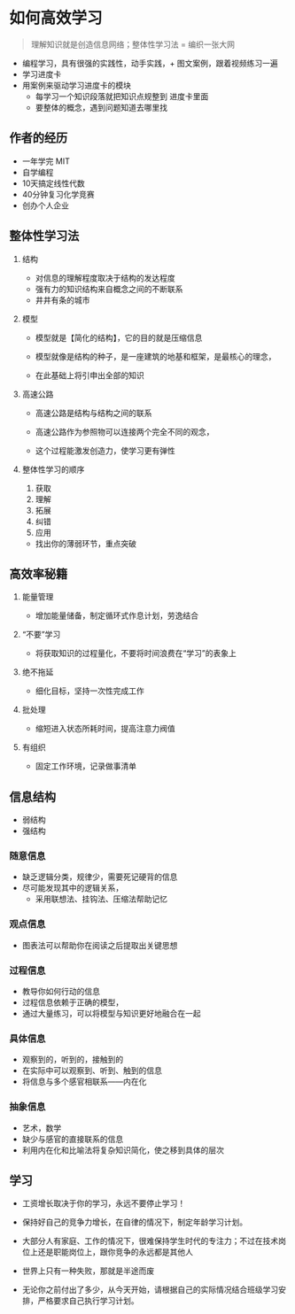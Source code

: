 # 如何高效学习

> 理解知识就是创造信息网络；整体性学习法 = 编织一张大网
* 编程学习，具有很强的实践性，动手实践，+ 图文案例，跟着视频练习一遍
* 学习进度卡
* 用案例来驱动学习进度卡的模块
	* 每学习一个知识段落就把知识点规整到 进度卡里面
	* 要整体的概念，遇到问题知道去哪里找


## 作者的经历
* 一年学完 MIT
* 自学编程
* 10天搞定线性代数
* 40分钟复习化学竞赛
* 创办个人企业



## 整体性学习法
1. 结构
	* 对信息的理解程度取决于结构的发达程度
	* 强有力的知识结构来自概念之间的不断联系
	* 井井有条的城市

2. 模型
	* 模型就是【简化的结构】，它的目的就是压缩信息

	* 模型就像是结构的种子，是一座建筑的地基和框架，是最核心的理念，
	* 在此基础上将引申出全部的知识

3. 高速公路
	* 高速公路是结构与结构之间的联系

	* 高速公路作为参照物可以连接两个完全不同的观念，
	* 这个过程能激发创造力，使学习更有弹性

4. 整体性学习的顺序
	1. 获取
	2. 理解
	3. 拓展
	4. 纠错
	5. 应用
	* 找出你的薄弱环节，重点突破


## 高效率秘籍
1. 能量管理
	* 增加能量储备，制定循环式作息计划，劳逸结合

2. “不要”学习
	* 将获取知识的过程量化，不要将时间浪费在“学习”的表象上

3. 绝不拖延
	* 细化目标，坚持一次性完成工作

4. 批处理
	* 缩短进入状态所耗时间，提高注意力阀值

5. 有组织
	* 固定工作环境，记录做事清单



## 信息结构
* 弱结构
* 强结构


### 随意信息
* 缺乏逻辑分类，规律少，需要死记硬背的信息
* 尽可能发现其中的逻辑关系，
	* 采用联想法、挂钩法、压缩法帮助记忆


### 观点信息
* 图表法可以帮助你在阅读之后提取出关键思想


### 过程信息
* 教导你如何行动的信息
* 过程信息依赖于正确的模型，
* 通过大量练习，可以将模型与知识更好地融合在一起


### 具体信息
* 观察到的，听到的，接触到的
* 在实际中可以观察到、听到、触到的信息
* 将信息与多个感官相联系——内在化


### 抽象信息
* 艺术，数学
* 缺少与感官的直接联系的信息
* 利用内在化和比喻法将复杂知识简化，使之移到具体的层次



## 学习

* 工资增长取决于你的学习，永远不要停止学习！
* 保持好自己的竞争力增长，在自律的情况下，制定年龄学习计划。
* 大部分人有家庭、工作的情况下，很难保持学生时代的专注力；不过在技术岗位上还是职能岗位上，跟你竞争的永远都是其他人

* 世界上只有一种失败，那就是半途而废
* 无论你之前付出了多少，从今天开始，请根据自己的实际情况结合班级学习安排，严格要求自己执行学习计划。



